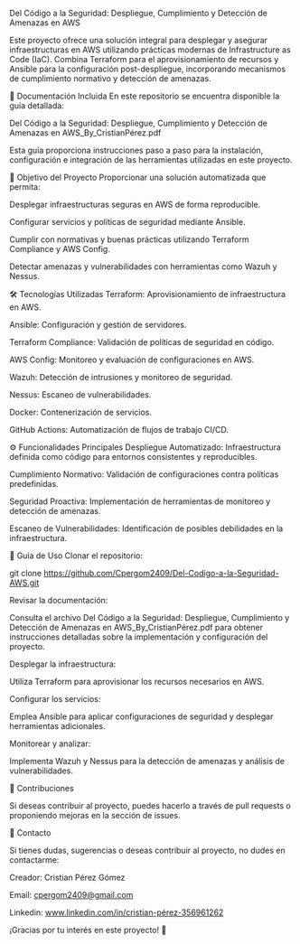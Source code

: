 Del Código a la Seguridad: Despliegue, Cumplimiento y Detección de Amenazas en AWS

Este proyecto ofrece una solución integral para desplegar y asegurar infraestructuras en AWS utilizando prácticas modernas de Infrastructure as Code (IaC). Combina Terraform para el aprovisionamiento de recursos y Ansible para la configuración post-despliegue, incorporando mecanismos de cumplimiento normativo y detección de amenazas.

📄 Documentación Incluida
En este repositorio se encuentra disponible la guía detallada:

Del Código a la Seguridad: Despliegue, Cumplimiento y Detección de Amenazas en AWS_By_CristianPérez.pdf

Esta guía proporciona instrucciones paso a paso para la instalación, configuración e integración de las herramientas utilizadas en este proyecto.

🎯 Objetivo del Proyecto
Proporcionar una solución automatizada que permita:

Desplegar infraestructuras seguras en AWS de forma reproducible.

Configurar servicios y políticas de seguridad mediante Ansible.

Cumplir con normativas y buenas prácticas utilizando Terraform Compliance y AWS Config.

Detectar amenazas y vulnerabilidades con herramientas como Wazuh y Nessus.

🛠️ Tecnologías Utilizadas
Terraform: Aprovisionamiento de infraestructura en AWS.

Ansible: Configuración y gestión de servidores.

Terraform Compliance: Validación de políticas de seguridad en código.

AWS Config: Monitoreo y evaluación de configuraciones en AWS.

Wazuh: Detección de intrusiones y monitoreo de seguridad.

Nessus: Escaneo de vulnerabilidades.

Docker: Contenerización de servicios.

GitHub Actions: Automatización de flujos de trabajo CI/CD.

⚙️ Funcionalidades Principales
Despliegue Automatizado: Infraestructura definida como código para entornos consistentes y reproducibles.

Cumplimiento Normativo: Validación de configuraciones contra políticas predefinidas.

Seguridad Proactiva: Implementación de herramientas de monitoreo y detección de amenazas.

Escaneo de Vulnerabilidades: Identificación de posibles debilidades en la infraestructura.

🚀 Guía de Uso
Clonar el repositorio:

git clone https://github.com/Cpergom2409/Del-Codigo-a-la-Seguridad-AWS.git

Revisar la documentación:

Consulta el archivo Del Código a la Seguridad: Despliegue, Cumplimiento y Detección de Amenazas en AWS_By_CristianPérez.pdf para obtener instrucciones detalladas sobre la implementación y configuración del proyecto.

Desplegar la infraestructura:

Utiliza Terraform para aprovisionar los recursos necesarios en AWS.

Configurar los servicios:

Emplea Ansible para aplicar configuraciones de seguridad y desplegar herramientas adicionales.

Monitorear y analizar:

Implementa Wazuh y Nessus para la detección de amenazas y análisis de vulnerabilidades.

🤝 Contribuciones

Si deseas contribuir al proyecto, puedes hacerlo a través de pull requests o proponiendo mejoras en la sección de issues.

👤 Contacto

Si tienes dudas, sugerencias o deseas contribuir al proyecto, no dudes en contactarme:

Creador: Cristian Pérez Gómez

Email: cpergom2409@gmail.com

Linkedin: www.linkedin.com/in/cristian-pérez-356961262

¡Gracias por tu interés en este proyecto! 🚀
